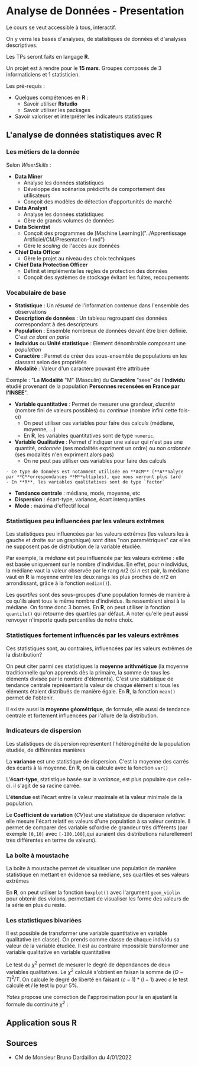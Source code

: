 # Analyse de Données - Presentation

Le cours se veut accessible à tous, interactif.

On y verra les bases d'analyses, de statistiques de données et d'analyses descriptives.

Les TPs seront faits en langage **R**.

Un projet est à rendre pour le **15 mars**. Groupes composés de 3 informaticiens et 1 statisticien.

Les pré-requis :

- Quelques compétences en **R** :
    - Savoir utiliser **Rstudio**
    - Savoir utiliser les packages
- Savoir valoriser et interpréter les indicateurs statistiques

## L'analyse de données statistiques avec **R**

### Les métiers de la donnée

Selon *WiserSkills* :

- **Data Miner**
    - Analyse les données statistiques
    - Développe des scénarios prédictifs de comportement des utilisateurs
    - Conçoit des modèles de détection d'opportunités de marché
- **Data Analyst**
    - Analyse les données statistiques
    - Gère de grands volumes de données
- **Data Scientist**
    - Conçoit des programmes de [Machine Learning]("../Apprentissage Artificiel/CM/Presentation-1.md")
    - Gère le *scaling* de l'accès aux données
- **Chief Data Officer**
    - Gère le projet au niveau des choix techniques
- **Chief Data Protection Officer**
    - Définit et implémente les règles de protection des données
    - Conçoit des systèmes de stockage évitant les fuites, recoupements

### Vocabulaire de base

- **Statistique** : Un *résumé* de l'information contenue dans l'ensemble des observations
- **Description de données** : Un tableau regroupant des données correspondant à des descripteurs
- **Population** : Ensemble nombreux de données devant être bien définie. C'est *ce dont on parle*
- **Individus** ou **Unité statistique** : Element dénombrable composant une *population*
- **Caractère** : Permet de créer des sous-ensemble de populations en les classant selon des propriétés
- **Modalité** : Valeur d'un caractère pouvant être attribuée

Exemple : "La **Modalité** "M" (Masculin) du **Caractère** "sexe" de l'**Individu** étudié provenant de la population **Personnes recensées en France par l'INSEE**".

- **Variable quantitative** : Permet de mesurer une grandeur, *discrète* (nombre fini de valeurs possibles) ou *continue* (nombre infini cette fois-ci)
    - On peut utiliser ces variables pour faire des calculs (médiane, moyenne, ...)
    - En **R**, les variables quantitatives sont de type `numeric`.
- **Variable Qualitative** : Permet d'indiquer une valeur qui n'est pas une quantité, *ordonnée* (ses modalités expriment un ordre) ou *non ordonnée* (ses modalités n'en expriment alors pas)
    - On ne peut pas utiliser ces variables pour faire des calculs
<!-- cspell: disable-next-line --- Pour la définition de **ACM** -->
    - Ce type de données est notamment utilisée en **ACM** (**A**nalyse par **C**orrespondances **M**ultiples), que nous verront plus tard
    - En **R**, les variables qualitatives sont de type `factor`

- **Tendance centrale** : médiane, mode, moyenne, etc
- **Dispersion** : écart-type, variance, écart interquartiles
- **Mode** : maxima d'effectif local

### Statistiques peu influencées par les valeurs extrêmes

Les statistiques peu influencées par les valeurs extrêmes (les valeurs les à gauche et droite sur un graphique) sont dites "non paramétriques" car elles ne supposent pas de distribution de la variable étudiée.

Par exemple, la *médiane* est peu influencée par les valeurs extrême : elle est basée uniquement sur le nombre d'individus. En effet, pour $n$ individus, la médiane vaut la valeur observée par le rang $n/2$ (si $n$ est pair, la médiane vaut en **R** la moyenne entre les deux rangs les plus proches de $n/2$ en arrondissant, grâce à la fonction `median()`).

Les *quartiles* sont des sous-groupes d'une population formés de manière à ce qu'ils aient tous le même nombre d'individus. Ils ressemblent ainsi à la médiane. On forme donc 3 bornes. En **R**, on peut utiliser la fonction `quantile()` qui retourne des quartiles par défaut. À noter qu'elle peut aussi renvoyer n'importe quels percentiles de notre choix.

### Statistiques fortement influencés par les valeurs extrêmes

Ces statistiques sont, au contraires, influencées par les valeurs extrêmes de la distribution?

On peut citer parmi ces statistiques la **moyenne arithmétique** (la moyenne traditionnelle qu'on apprends dès la primaire, la somme de tous les éléments divisée par le nombre d'éléments). C'est une statistique de tendance centrale représentant la valeur de chaque élément si tous les éléments étaient distribués de manière égale. En **R**, la fonction `mean()` permet de l'obtenir.

Il existe aussi la **moyenne géométrique**, de formule, elle aussi de tendance centrale et fortement influencées par l'allure de la distribution.

### Indicateurs de dispersion

Les statistiques de dispersion représentent l'hétérogénéité de la population étudiée, de différentes manières

La **variance** est une statistique de dispersion. C'est la moyenne des carrés des écarts à la moyenne. En **R**, on la calcule avec la fonction `var()`

L'**écart-type**, statistique basée sur la *variance*, est plus populaire que celle-ci. il s'agit de sa racine carrée.

L'**étendue** est l'écart entre la valeur maximale et la valeur minimale de la population.

Le **Coefficient de variation** (*CV*)est une statistique de dispersion *relative*: elle mesure l'écart relatif es valeurs d'une population à sa valeur centrale. Il permet de comparer des variable sd'ordre de grandeur très différents (par exemple ``[0,10]`` avec ``[-100,100]``,qui auraient des distributions naturellement très différentes en terme de valeurs).

### La boîte à moustache

La boîte à moustache permet de visualiser  une population de manière statistique en mettant en évidence sa médiane, ses quartiles et ses valeurs extrêmes

En **R**, on peut utiliser la fonction ``boxplot()`` avec l'argument ``geom_violin`` pour obtenir des violons, permettant de visualiser les forme des valeurs de la série en plus du reste.

### Les statistiques bivariées

Il est possible de transformer une variable quantitative en variable qualitative (en classe). On prends comme classe de chaque individu sa valeur de la variable étudiée. Il est au contraire impossible transformer une variable qualitative en variable quantitative

Le test du $\chi^2$ permet de mesurer le degré de dépendances de deux variables qualitatives. Le $\chi^2$ calculé s'obtient en faisan la somme de $(O-T)^2/T$. On calcule le degré de liberté en faisant $(c-1) * (l-1)$ avec $c$ le test calculé et $l$ le test lu pour 5%.

*Yates* propose une correction de l'approximation pour la en ajustant la formule du continuité $\chi^2$ :

## Application sous **R**

<!-- TODO : A Compléter (l'idée là c'est de refaire la machin et de commencer la cheatsheet en projet) -->

## Sources

- CM de Monsieur Bruno Dardaillon du 4/01/2022
